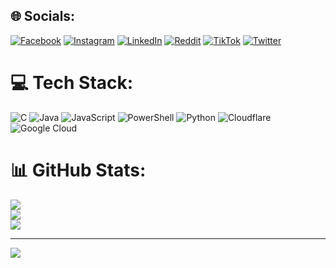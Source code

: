 
## 🌐 Socials:
[![Facebook](https://img.shields.io/badge/Facebook-%231877F2.svg?logo=Facebook&logoColor=white)](https://facebook.com/christianblascandelario) [![Instagram](https://img.shields.io/badge/Instagram-%23E4405F.svg?logo=Instagram&logoColor=white)](https://instagram.com/itstianooong) [![LinkedIn](https://img.shields.io/badge/LinkedIn-%230077B5.svg?logo=linkedin&logoColor=white)](https://linkedin.com/in/christian-candelario-7b061627b) [![Reddit](https://img.shields.io/badge/Reddit-%23FF4500.svg?logo=Reddit&logoColor=white)](https://reddit.com/user/geektianooong) [![TikTok](https://img.shields.io/badge/TikTok-%23000000.svg?logo=TikTok&logoColor=white)](https://tiktok.com/@blastian) [![Twitter](https://img.shields.io/badge/Twitter-%231DA1F2.svg?logo=Twitter&logoColor=white)](https://twitter.com/itstianooong) 

# 💻 Tech Stack:
![C](https://img.shields.io/badge/c-%2300599C.svg?style=for-the-badge&logo=c&logoColor=white) ![Java](https://img.shields.io/badge/java-%23ED8B00.svg?style=for-the-badge&logo=openjdk&logoColor=white) ![JavaScript](https://img.shields.io/badge/javascript-%23323330.svg?style=for-the-badge&logo=javascript&logoColor=%23F7DF1E) ![PowerShell](https://img.shields.io/badge/PowerShell-%235391FE.svg?style=for-the-badge&logo=powershell&logoColor=white) ![Python](https://img.shields.io/badge/python-3670A0?style=for-the-badge&logo=python&logoColor=ffdd54) ![Cloudflare](https://img.shields.io/badge/Cloudflare-F38020?style=for-the-badge&logo=Cloudflare&logoColor=white) ![Google Cloud](https://img.shields.io/badge/GoogleCloud-%234285F4.svg?style=for-the-badge&logo=google-cloud&logoColor=white)
# 📊 GitHub Stats:
![](https://github-readme-stats.vercel.app/api?username=christiancandelario&theme=dracula&hide_border=false&include_all_commits=false&count_private=false)<br/>
![](https://github-readme-streak-stats.herokuapp.com/?user=christiancandelario&theme=dracula&hide_border=false)<br/>
![](https://github-readme-stats.vercel.app/api/top-langs/?username=christiancandelario&theme=dracula&hide_border=false&include_all_commits=false&count_private=false&layout=compact)

---
[![](https://visitcount.itsvg.in/api?id=christiancandelario&icon=0&color=0)](https://visitcount.itsvg.in)

<!-- Proudly created with GPRM ( https://gprm.itsvg.in ) -->
